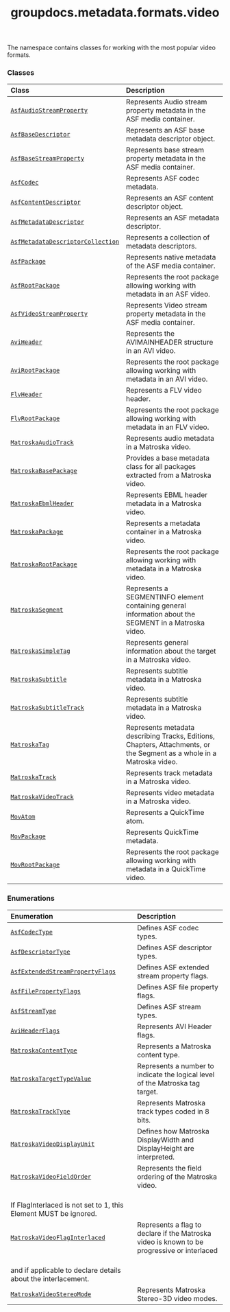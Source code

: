 ﻿---
title: groupdocs.metadata.formats.video
second_title: GroupDocs.Metadata for Python via .NET API References
description: 
type: docs
url: /python-net/groupdocs.metadata.formats.video/
is_root: false
weight: 10
---

The namespace contains classes for working with the most popular video formats.

### Classes
| Class | Description |
| :- | :- |
| [`AsfAudioStreamProperty`](/metadata/python-net/groupdocs.metadata.formats.video/asfaudiostreamproperty) | Represents Audio stream property metadata in the ASF media container. |
| [`AsfBaseDescriptor`](/metadata/python-net/groupdocs.metadata.formats.video/asfbasedescriptor) | Represents an ASF base metadata descriptor object. |
| [`AsfBaseStreamProperty`](/metadata/python-net/groupdocs.metadata.formats.video/asfbasestreamproperty) | Represents base stream property metadata in the ASF media container. |
| [`AsfCodec`](/metadata/python-net/groupdocs.metadata.formats.video/asfcodec) | Represents ASF codec metadata. |
| [`AsfContentDescriptor`](/metadata/python-net/groupdocs.metadata.formats.video/asfcontentdescriptor) | Represents an ASF content descriptor object. |
| [`AsfMetadataDescriptor`](/metadata/python-net/groupdocs.metadata.formats.video/asfmetadatadescriptor) | Represents an ASF metadata descriptor. |
| [`AsfMetadataDescriptorCollection`](/metadata/python-net/groupdocs.metadata.formats.video/asfmetadatadescriptorcollection) | Represents a collection of metadata descriptors. |
| [`AsfPackage`](/metadata/python-net/groupdocs.metadata.formats.video/asfpackage) | Represents native metadata of the ASF media container. |
| [`AsfRootPackage`](/metadata/python-net/groupdocs.metadata.formats.video/asfrootpackage) | Represents the root package allowing working with metadata in an ASF video. |
| [`AsfVideoStreamProperty`](/metadata/python-net/groupdocs.metadata.formats.video/asfvideostreamproperty) | Represents Video stream property metadata in the ASF media container. |
| [`AviHeader`](/metadata/python-net/groupdocs.metadata.formats.video/aviheader) | Represents the AVIMAINHEADER structure in an AVI video. |
| [`AviRootPackage`](/metadata/python-net/groupdocs.metadata.formats.video/avirootpackage) | Represents the root package allowing working with metadata in an AVI video. |
| [`FlvHeader`](/metadata/python-net/groupdocs.metadata.formats.video/flvheader) | Represents a FLV video header. |
| [`FlvRootPackage`](/metadata/python-net/groupdocs.metadata.formats.video/flvrootpackage) | Represents the root package allowing working with metadata in an FLV video. |
| [`MatroskaAudioTrack`](/metadata/python-net/groupdocs.metadata.formats.video/matroskaaudiotrack) | Represents audio metadata in a Matroska video. |
| [`MatroskaBasePackage`](/metadata/python-net/groupdocs.metadata.formats.video/matroskabasepackage) | Provides a base metadata class for all packages extracted from a Matroska video. |
| [`MatroskaEbmlHeader`](/metadata/python-net/groupdocs.metadata.formats.video/matroskaebmlheader) | Represents EBML header metadata in a Matroska video. |
| [`MatroskaPackage`](/metadata/python-net/groupdocs.metadata.formats.video/matroskapackage) | Represents a metadata container in a Matroska video. |
| [`MatroskaRootPackage`](/metadata/python-net/groupdocs.metadata.formats.video/matroskarootpackage) | Represents the root package allowing working with metadata in a Matroska video. |
| [`MatroskaSegment`](/metadata/python-net/groupdocs.metadata.formats.video/matroskasegment) | Represents a SEGMENTINFO element containing general information about the SEGMENT in a Matroska video. |
| [`MatroskaSimpleTag`](/metadata/python-net/groupdocs.metadata.formats.video/matroskasimpletag) | Represents general information about the target in a Matroska video. |
| [`MatroskaSubtitle`](/metadata/python-net/groupdocs.metadata.formats.video/matroskasubtitle) | Represents subtitle metadata in a Matroska video. |
| [`MatroskaSubtitleTrack`](/metadata/python-net/groupdocs.metadata.formats.video/matroskasubtitletrack) | Represents subtitle metadata in a Matroska video. |
| [`MatroskaTag`](/metadata/python-net/groupdocs.metadata.formats.video/matroskatag) | Represents metadata describing Tracks, Editions, Chapters, Attachments, or the Segment as a whole in a Matroska video. |
| [`MatroskaTrack`](/metadata/python-net/groupdocs.metadata.formats.video/matroskatrack) | Represents track metadata in a Matroska video. |
| [`MatroskaVideoTrack`](/metadata/python-net/groupdocs.metadata.formats.video/matroskavideotrack) | Represents video metadata in a Matroska video. |
| [`MovAtom`](/metadata/python-net/groupdocs.metadata.formats.video/movatom) | Represents a QuickTime atom. |
| [`MovPackage`](/metadata/python-net/groupdocs.metadata.formats.video/movpackage) | Represents QuickTime metadata. |
| [`MovRootPackage`](/metadata/python-net/groupdocs.metadata.formats.video/movrootpackage) | Represents the root package allowing working with metadata in a QuickTime video. |


### Enumerations
| Enumeration | Description |
| :- | :- |
| [`AsfCodecType`](/metadata/python-net/groupdocs.metadata.formats.video/asfcodectype) | Defines ASF codec types. |
| [`AsfDescriptorType`](/metadata/python-net/groupdocs.metadata.formats.video/asfdescriptortype) | Defines ASF descriptor types. |
| [`AsfExtendedStreamPropertyFlags`](/metadata/python-net/groupdocs.metadata.formats.video/asfextendedstreampropertyflags) | Defines ASF extended stream property flags. |
| [`AsfFilePropertyFlags`](/metadata/python-net/groupdocs.metadata.formats.video/asffilepropertyflags) | Defines ASF file property flags. |
| [`AsfStreamType`](/metadata/python-net/groupdocs.metadata.formats.video/asfstreamtype) | Defines ASF stream types. |
| [`AviHeaderFlags`](/metadata/python-net/groupdocs.metadata.formats.video/aviheaderflags) | Represents AVI Header flags. |
| [`MatroskaContentType`](/metadata/python-net/groupdocs.metadata.formats.video/matroskacontenttype) | Represents a Matroska content type. |
| [`MatroskaTargetTypeValue`](/metadata/python-net/groupdocs.metadata.formats.video/matroskatargettypevalue) | Represents a number to indicate the logical level of the Matroska tag target. |
| [`MatroskaTrackType`](/metadata/python-net/groupdocs.metadata.formats.video/matroskatracktype) | Represents Matroska track types coded in 8 bits. |
| [`MatroskaVideoDisplayUnit`](/metadata/python-net/groupdocs.metadata.formats.video/matroskavideodisplayunit) | Defines how Matroska DisplayWidth and DisplayHeight are interpreted. |
| [`MatroskaVideoFieldOrder`](/metadata/python-net/groupdocs.metadata.formats.video/matroskavideofieldorder) | Represents the field ordering of the Matroska video. <br/>If FlagInterlaced is not set to 1, this Element MUST be ignored. |
| [`MatroskaVideoFlagInterlaced`](/metadata/python-net/groupdocs.metadata.formats.video/matroskavideoflaginterlaced) | Represents a flag to declare if the Matroska video is known to be progressive or interlaced<br/>and if applicable to declare details about the interlacement. |
| [`MatroskaVideoStereoMode`](/metadata/python-net/groupdocs.metadata.formats.video/matroskavideostereomode) | Represents Matroska Stereo-3D video modes. |


